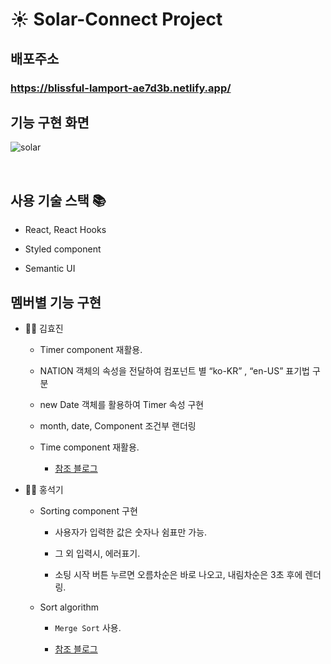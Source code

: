 # ☀️ Solar-Connect Project

## 배포주소
### https://blissful-lamport-ae7d3b.netlify.app/


## 기능 구현 화면

![solar](https://user-images.githubusercontent.com/52649378/129754934-a7adb043-2a27-47f4-8182-1b33547ee6eb.gif)

<br />

## 사용 기술 스택 📚

- React, React Hooks

- Styled component

- Semantic UI

## 멤버별 기능 구현

- 🙋‍♀️ 김효진
  
  - Timer component 재활용.

  - NATION 객체의 속성을 전달하여 컴포넌트 별 “ko-KR” , “en-US” 표기법 구분

  - new Date 객체를 활용하여 Timer 속성 구현

  - month, date, Component 조건부 랜더링

  - Time component 재활용.
    
    - [참조 블로그](http://b1ix.net/7)

- 🙋‍♂️ 홍석기

  - Sorting component 구현
  
    - 사용자가 입력한 값은 숫자나 쉼표만 가능.

    - 그 외 입력시, 에러표기.
    
    - 소팅 시작 버튼 누르면 오름차순은 바로 나오고, 내림차순은 3초 후에 렌더링.

  - Sort algorithm

    - `Merge Sort` 사용. 

    - [참조 블로그](https://jun-choi-4928.medium.com/javascript%EB%A1%9C-merge-sort-%EB%B3%91%ED%95%A9%EC%A0%95%EB%A0%AC-%EA%B5%AC%ED%98%84%ED%95%98%EA%B8%B0-c13c3eee6570)
    




